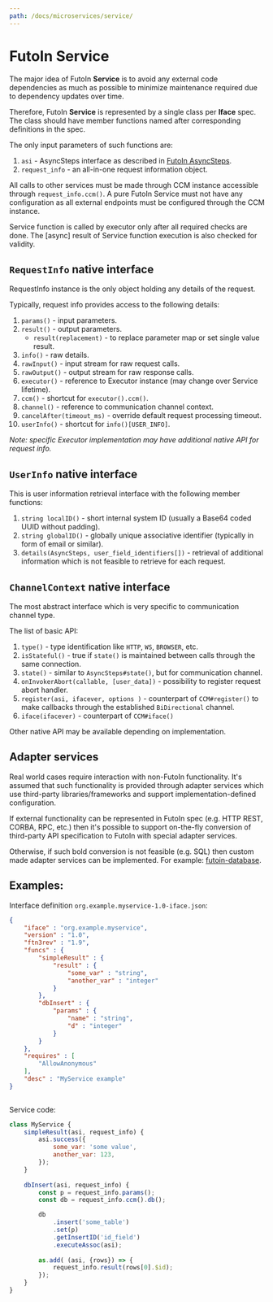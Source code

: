 ```yaml
---
path: /docs/microservices/service/
---
```


# FutoIn Service

The major idea of FutoIn **Service** is to avoid any external code
dependencies as much as possible to minimize maintenance required
due to dependency updates over time.

Therefore, FutoIn **Service** is represented by a single class per **Iface** spec.
The class should have member functions named after corresponding definitions
in the spec.

The only input parameters of such functions are:

1. `asi` - AsyncSteps interface as described in [FutoIn AsyncSteps](/docs/asyncsteps/).
1. `request_info` - an all-in-one request information object.

All calls to other services must be made through CCM instance accessible
through `request_info.ccm()`. A pure FutoIn Service must not have any configuration as
all external endpoints must be configured through the CCM instance.

Service function is called by executor only after all required checks are done.
The [async] result of Service function execution is also checked for validity.

## `RequestInfo` native interface

RequestInfo instance is the only object holding any details of the request.

Typically, request info provides access to the following details:

1. `params()` - input parameters.
1. `result()` - output parameters.
    - `result(replacement)` - to replace parameter map or set single value result.
1. `info()` - raw details.
1. `rawInput()` - input stream for raw request calls.
1. `rawOutput()` - output stream for raw response calls.
1. `executor()` - reference to Executor instance (may change over Service lifetime).
1. `ccm()` - shortcut for `executor().ccm()`.
1. `channel()` - reference to communication channel context.
1. `cancelAfter(timeout_ms)` - override default request processing timeout.
1. `userInfo()` - shortcut for `info()[USER_INFO]`.

*Note: specific Executor implementation may have additional native API for request info.*

## `UserInfo` native interface

This is user information retrieval interface with the following member functions:

1. `string localID()` - short internal system ID (usually a Base64 coded UUID without padding).
1. `string globalID()` - globally unique associative identifier (typically in form of email or similar).
1. `details(AsyncSteps, user_field_identifiers[])` - retrieval of additional information which is not feasible
   to retrieve for each request.

## `ChannelContext` native interface

The most abstract interface which is very specific to communication channel type.

The list of basic API:

1. `type()` - type identification like `HTTP`, `WS`, `BROWSER`, etc.
1. `isStateful()` - true if `state()` is maintained between calls through the same connection.
1. `state()` - similar to `AsyncSteps#state()`, but for communication channel.
1. `onInvokerAbort(callable, [user_data])` - possibility to register request abort handler.
1. `register(asi, ifacever, options )` - counterpart of `CCM#register()` to make callbacks through
   the established `BiDirectional` channel.
1. `iface(ifacever)` - counterpart of `CCM#iface()`

Other native API may be available depending on implementation.

## Adapter services

Real world cases require interaction with non-FutoIn functionality. It's assumed that
such functionality is provided through adapter services which use third-party
libraries/frameworks and support implementation-defined configuration.

If external functionality can be represented in FutoIn spec (e.g. HTTP REST, CORBA, RPC, etc.)
then it's possible to support on-the-fly conversion of third-party API specification to FutoIn
with special adapter services.

Otherwise, if such bold conversion is not feasible (e.g. SQL) then custom made adapter services
can be implemented. For example: [futoin-database](/docs/db/).

## Examples:

Interface definition `org.example.myservice-1.0-iface.json`:

```json
{
    "iface" : "org.example.myservice",
    "version" : "1.0",
    "ftn3rev" : "1.9",
    "funcs" : {
        "simpleResult" : {
            "result" : {
                "some_var" : "string",
                "another_var" : "integer"
            }
        },
        "dbInsert" : {
            "params" : {
                "name" : "string",
                "d" : "integer"
            }
        }
    },
    "requires" : [
        "AllowAnonymous"
    ],
    "desc" : "MyService example"
}
 
```

Service code:

```javascript
class MyService {
    simpleResult(asi, request_info) {
        asi.success({
            some_var: 'some value',
            another_var: 123,
        });
    }
    
    dbInsert(asi, request_info) {
        const p = request_info.params();
        const db = request_info.ccm().db();

        db
            .insert('some_table')
            .set(p)
            .getInsertID('id_field')
            .executeAssoc(asi);
            
        as.add( (asi, {rows}) => {
            request_info.result(rows[0].$id);
        });
    }
}
```
